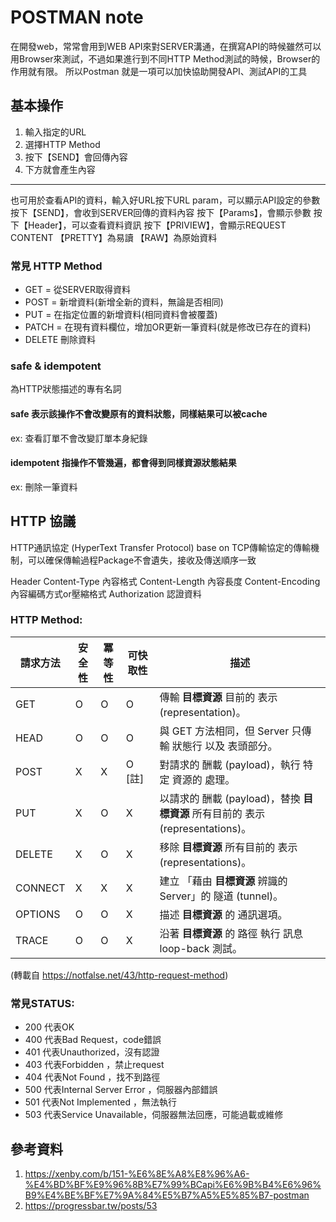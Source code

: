 # POSTMAN note

在開發web，常常會用到WEB API來對SERVER溝通，在撰寫API的時候雖然可以用Browser來測試，不過如果進行到不同HTTP Method測試的時候，Browser的作用就有限。
所以Postman 就是一項可以加快協助開發API、測試API的工具

## 基本操作

1. 輸入指定的URL
2. 選擇HTTP Method
3. 按下【SEND】會回傳內容 
4. 下方就會產生內容
----
也可用於查看API的資料，輸入好URL按下URL param，可以顯示API設定的參數
按下【SEND】，會收到SERVER回傳的資料內容
按下【Params】，會顯示參數
按下【Header】，可以查看資料資訊
按下【PRIVIEW】，會顯示REQUEST CONTENT
【PRETTY】為易讀 【RAW】為原始資料

### 常見 HTTP Method

* GET = 從SERVER取得資料
* POST = 新增資料(新增全新的資料，無論是否相同)
* PUT = 在指定位置的新增資料(相同資料會被覆蓋)
* PATCH = 在現有資料欄位，增加OR更新一筆資料(就是修改已存在的資料)
* DELETE 刪除資料

### safe & idempotent 
為HTTP狀態描述的專有名詞

#### safe 表示該操作不會改變原有的資料狀態，同樣結果可以被cache

ex: 查看訂單不會改變訂單本身紀錄

#### idempotent 指操作不管幾遍，都會得到同樣資源狀態結果
ex: 刪除一筆資料



## HTTP 協議
HTTP通訊協定 (HyperText Transfer Protocol) base on TCP傳輸協定的傳輸機制，可以確保傳輸過程Package不會遺失，接收及傳送順序一致

Header
Content-Type 內容格式
Content-Length 內容長度
Content-Encoding 內容編碼方式or壓縮格式
Authorization 認證資料

### HTTP Method: 
| 請求方法 | 安全性 | 冪等性 | 可快取性 | 描述 |
| --- | --- | --- | --- | --- |
| GET | O | O | O | 傳輸 **目標資源** 目前的 表示 (representation)。 |
| HEAD | O | O | O | 與 GET 方法相同，但 Server 只傳輸 狀態行 以及 表頭部分。 |
| POST | X | X | O \[註\] | 對請求的 酬載 (payload)，執行 特定 資源的 處理。 |
| PUT | X | O | X | 以請求的 酬載 (payload)，替換 **目標資源** 所有目前的 表示 (representations)。 |
| DELETE | X | O | X | 移除 **目標資源** 所有目前的 表示 (representations)。 |
| CONNECT | X | X | X | 建立 「藉由 **目標資源** 辨識的 Server」的 隧道 (tunnel)。 |
| OPTIONS | O | O | X | 描述 **目標資源** 的 通訊選項。 |
| TRACE | O | O | X | 沿著 **目標資源** 的 路徑 執行 訊息 loop-back 測試。 |
(轉載自 https://notfalse.net/43/http-request-method)

### 常見STATUS: 
* 200 代表OK 
* 400 代表Bad Request，code錯誤
* 401 代表Unauthorized，沒有認證
* 403 代表Forbidden ，禁止request
* 404 代表Not Found ，找不到路徑
* 500 代表Internal Server Error ，伺服器內部錯誤
* 501 代表Not Implemented ，無法執行
* 503 代表Service Unavailable，伺服器無法回應，可能過載或維修



## 參考資料
1. https://xenby.com/b/151-%E6%8E%A8%E8%96%A6-%E4%BD%BF%E9%96%8B%E7%99%BCapi%E6%9B%B4%E6%96%B9%E4%BE%BF%E7%9A%84%E5%B7%A5%E5%85%B7-postman
2. https://progressbar.tw/posts/53
